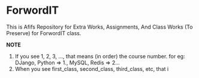 # ForwordIT 
This is Afifs Repository for Extra Works, Assignments, And Class Works (To Preserve) for ForwordIT class.

**NOTE**
1. If you see 1, 2, 3, ..., that means (in order) the course number. for eg: DJango, Python => 1., MySQL, Redis => 2...
2. When you see first_class, second_class, third_class, etc, that i
